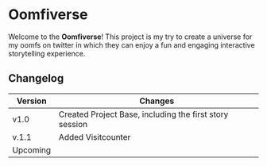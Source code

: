 # Oomfiverse

Welcome to the **Oomfiverse**! This project is my try to create a universe for my oomfs on twitter in which they can enjoy a fun and engaging interactive storytelling experience.

## Changelog
| Version | Changes |
|---------|---------|
|v1.0|Created Project Base, including the first story session|
|v.1.1|Added Visitcounter|
|Upcoming||
